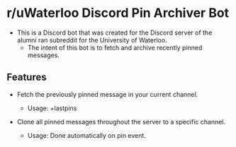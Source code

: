 # r/uWaterloo Discord Pin Archiver Bot
* This is a Discord bot that was created for the Discord server of the alumni ran subreddit for the University of Waterloo. 
  * The intent of this bot is to fetch and archive recently pinned messages.

## Features

* Fetch the previously pinned message in your current channel. 
  * Usage: +lastpins

* Clone all pinned messages throughout the server to a specific channel.
  * Usage: Done automatically on pin event. 
  

